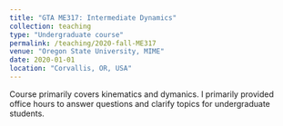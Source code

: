 ```yaml
---
title: "GTA ME317: Intermediate Dynamics"
collection: teaching
type: "Undergraduate course"
permalink: /teaching/2020-fall-ME317
venue: "Oregon State University, MIME"
date: 2020-01-01
location: "Corvallis, OR, USA"
---
```


Course primarily covers kinematics and dymanics. I primarily provided office hours to answer questions and clarify topics for undergraduate students.

